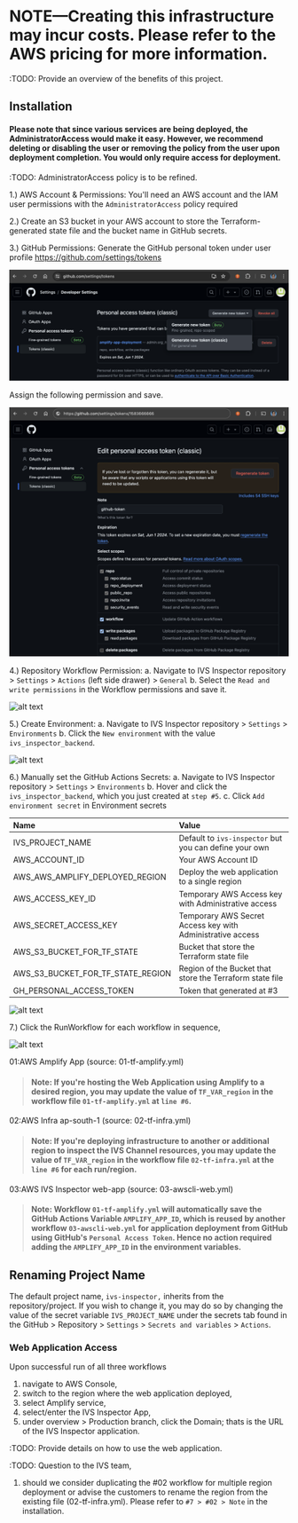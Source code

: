 # NOTE—Creating this infrastructure may incur costs. Please refer to the AWS pricing for more information.

:TODO: Provide an overview of the benefits of this project.

## Installation

#### Please note that since various services are being deployed, the AdministratorAccess would make it easy. However, we recommend deleting or disabling the user or removing the policy from the user upon deployment completion. You would only require access for deployment.

:TODO: AdministratorAccess policy is to be refined.

1.) AWS Account & Permissions: You'll need an AWS account and the IAM user permissions with the `AdministratorAccess` policy required

2.) Create an S3 bucket in your AWS account to store the Terraform-generated state file and the bucket name in GitHub secrets.

3.) GitHub Permissions: Generate the GitHub personal token under user profile https://github.com/settings/tokens

![01-PersonalAccessToken-using-Classic.png](documentation/screenshots/01-PersonalAccessToken-using-Classic.png)

Assign the following permission and save.

![02-AddFollowingPermissions.png](documentation/screenshots/02-AddFollowingPermissions.png)

4.) Repository Workflow Permission:
a. Navigate to IVS Inspector repository > `Settings` > `Actions` (left side drawer) > `General`
b. Select the `Read and write permissions` in the Workflow permissions and save it.

![alt text](https://github.com/sathia-s/aws-ivs-inspector/blob/main/prequisites/05-ProvideWorkflowPermissions.png?raw=true)

5.) Create Environment:
a. Navigate to IVS Inspector repository > `Settings` > `Environments`
b. Click the `New environment` with the value `ivs_inspector_backend`.

![alt text](https://github.com/sathia-s/aws-ivs-inspector/blob/main/prequisites/03-AddNewEnvironment.png?raw=true)

6.) Manually set the GitHub Actions Secrets:
a. Navigate to IVS Inspector repository > `Settings` > `Environments`
b. Hover and click the `ivs_inspector_backend`, which you just created at `step #5`.
c. Click `Add environment secret` in Environment secrets

| Name                              | Value                                                      |
| :-------------------------------- | :--------------------------------------------------------- |
| IVS_PROJECT_NAME                  | Default to `ivs-inspector` but you can define your own     |
| AWS_ACCOUNT_ID                    | Your AWS Account ID                                        |
| AWS_AWS_AMPLIFY_DEPLOYED_REGION   | Deploy the web application to a single region              |
| AWS_ACCESS_KEY_ID                 | Temporary AWS Access key with Administrative access        |
| AWS_SECRET_ACCESS_KEY             | Temporary AWS Secret Access key with Administrative access |
| AWS_S3_BUCKET_FOR_TF_STATE        | Bucket that store the Terraform state file                 |
| AWS_S3_BUCKET_FOR_TF_STATE_REGION | Region of the Bucket that store the Terraform state file   |
| GH_PERSONAL_ACCESS_TOKEN          | Token that generated at #3                                 |

![alt text](https://github.com/sathia-s/aws-ivs-inspector/blob/main/prequisites/04-AddSecerts.png?raw=true)

7.) Click the RunWorkflow for each workflow in sequence,

![alt text](https://github.com/sathia-s/aws-ivs-inspector/blob/main/prequisites/06-ClickTheRunWorkflowForEach.png?raw=true)

01:AWS Amplify App (source: 01-tf-amplify.yml)

> #### Note: If you're hosting the Web Application using Amplify to a desired region, you may update the value of `TF_VAR_region` in the workflow file `01-tf-amplify.yml` at `line #6`.

02:AWS Infra ap-south-1 (source: 02-tf-infra.yml)

> #### Note: If you're deploying infrastructure to another or additional region to inspect the IVS Channel resources, you may update the value of `TF_VAR_region` in the workflow file `02-tf-infra.yml` at the `line #6` for each run/region.

03:AWS IVS Inspector web-app (source: 03-awscli-web.yml)

> #### Note: Workflow `01-tf-amplify.yml` will automatically save the GitHub Actions Variable `AMPLIFY_APP_ID`, which is reused by another workflow `03-awscli-web.yml` for application deployment from GitHub using GitHub's `Personal Access Token`. Hence no action required adding the `AMPLIFY_APP_ID` in the environment variables.

## Renaming Project Name

The default project name, `ivs-inspector,` inherits from the repository/project. If you wish to change it, you may do so by changing the value of the secret variable `IVS_PROJECT_NAME` under the secrets tab found in the GitHub > Repository > `Settings` > `Secrets and variables` > `Actions`.

### Web Application Access

Upon successful run of all three workflows

1. navigate to AWS Console,
2. switch to the region where the web application deployed,
3. select Amplify service,
4. select/enter the IVS Inspector App,
5. under overview > Production branch, click the Domain; thats is the URL of the IVS Inspector application.

:TODO: Provide details on how to use the web application.

:TODO: Question to the IVS team,

1. should we consider duplicating the #02 workflow for multiple region deployment or advise the customers to rename the region from the existing file (02-tf-infra.yml). Please refer to `#7 > #02 > Note` in the installation.
